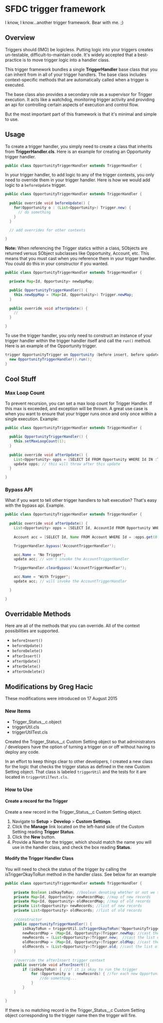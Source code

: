 # SFDC trigger framework

I know, I know...another trigger framework. Bear with me. ;)

## Overview

Triggers should (IMO) be logicless. Putting logic into your triggers creates un-testable, difficult-to-maintain code. It's widely accepted that a best-practice is to move trigger logic into a handler class.

This trigger framework bundles a single **TriggerHandler** base class that you can inherit from in all of your trigger handlers. The base class includes context-specific methods that are automatically called when a trigger is executed.

The base class also provides a secondary role as a supervisor for Trigger execution. It acts like a watchdog, monitoring trigger activity and providing an api for controlling certain aspects of execution and control flow.

But the most important part of this framework is that it's minimal and simple to use. 

## Usage

To create a trigger handler, you simply need to create a class that inherits from **TriggerHandler.cls**. Here is an example for creating an Opportunity trigger handler.

```java
public class OpportunityTriggerHandler extends TriggerHandler {
```

In your trigger handler, to add logic to any of the trigger contexts, you only need to override them in your trigger handler. Here is how we would add logic to a `beforeUpdate` trigger.

```java
public class OpportunityTriggerHandler extends TriggerHandler {
  
  public override void beforeUpdate() {
    for(Opportunity o : (List<Opportunity>) Trigger.new) {
      // do something
    }
  }

  // add overrides for other contexts

}
```

**Note:** When referencing the Trigger statics within a class, SObjects are returned versus SObject subclasses like Opportunity, Account, etc. This means that you must cast when you reference them in your trigger handler. You could do this in your constructor if you wanted. 

```java
public class OpportunityTriggerHandler extends TriggerHandler {

  private Map<Id, Opportunity> newOppMap;

  public OpportunityTriggerHandler() {
    this.newOppMap = (Map<Id, Opportunity>) Trigger.newMap;
  }
  
  public override void afterUpdate() {
    //
  }

}
```

To use the trigger handler, you only need to construct an instance of your trigger handler within the trigger handler itself and call the `run()` method. Here is an example of the Opportunity trigger.

```java
trigger OpportunityTrigger on Opportunity (before insert, before update) {
  new OpportunityTriggerHandler().run();
}
```

## Cool Stuff

### Max Loop Count

To prevent recursion, you can set a max loop count for Trigger Handler. If this max is exceeded, and exception will be thrown. A great use case is when you want to ensure that your trigger runs once and only once within a single execution. Example:

```java
public class OpportunityTriggerHandler extends TriggerHandler {

  public OpportunityTriggerHandler() {
    this.setMaxLoopCount(1);
  }
  
  public override void afterUpdate() {
    List<Opportunity> opps = [SELECT Id FROM Opportunity WHERE Id IN :Trigger.newMap.keySet()];
    update opps; // this will throw after this update
  }

}
```

### Bypass API

What if you want to tell other trigger handlers to halt execution? That's easy with the bypass api. Example.

```java
public class OpportunityTriggerHandler extends TriggerHandler {
  
  public override void afterUpdate() {
    List<Opportunity> opps = [SELECT Id, AccountId FROM Opportunity WHERE Id IN :Trigger.newMap.keySet()];
    
    Account acc = [SELECT Id, Name FROM Account WHERE Id = :opps.get(0).AccountId];

    TriggerHandler.bypass('AccountTriggerHandler');

    acc.Name = 'No Trigger';
    update acc; // won't invoke the AccountTriggerHandler

    TriggerHandler.clearBypass('AccountTriggerHandler');

    acc.Name = 'With Trigger';
    update acc; // will invoke the AccountTriggerHandler

  }

}
```

## Overridable Methods

Here are all of the methods that you can override. All of the context possibilities are supported.

* `beforeInsert()`
* `beforeUpdate()`
* `beforeDelete()`
* `afterInsert()`
* `afterUpdate()`
* `afterDelete()`
* `afterUndelete()`

## Modifications by Greg Hacic

These modifications were introduced on 17 August 2015

### New Items
- Trigger_Status__c.object
- triggerUtil.cls
- triggerUtilTest.cls

Created the Trigger_Status__c Custom Setting object so that administrators / developers have the option of turning a trigger on or off without having to deploy any code.

In an effort to keep things clear to other developers, I created a new class for the logic that checks the trigger status as defined in the new Custom Setting object. That class is labeled `triggerUtil` and the tests for it are located in `triggerUtilTest.cls`.

### How to Use

#### Create a record for the Trigger

Create a new record in the Trigger_Status__c Custom Setting object.

1. Navigate to **Setup** > **Develop** > **Custom Settings**.
2. Click the **Manage** link located on the left-hand side of the Custom Setting reading **Trigger Status**.
3. Click the **New** button.
4. Provide a Name for the trigger, which should match the name you will use in the handler class, and check the box reading **Status**.

#### Modify the Trigger Handler Class

You will need to check the status of the trigger by calling the isTriggerOkayToRun method in the handler class. See below for an example

```java
public class opportunityTriggerHandler extends TriggerHandler {
	
	private Boolean isOkayToRun; //boolean denoting whether or not we should run the trigger logic
	private Map<Id, Opportunity> newRecordMap; //map of new records
	private Map<Id, Opportunity> oldRecordMap; //map of old records
	private List<Opportunity> newRecords; //list of new records
	private List<Opportunity> oldRecords; //list of old records
	
	//constructor
	public opportunityTriggerHandler() {
		isOkayToRun = triggerUtil.isTriggerOkayToRun('OpportunityTrigger'); //determine whether or not the trigger logic is okay to run > there should be a record with the Name = 'OpportunityTrigger' in the Trigger_Status__c Custom Setting
		newRecordMap = (Map<Id, Opportunity>)Trigger.newMap; //cast the map of new records
		newRecords = (List<Opportunity>)Trigger.new;  //cast the list of new records
		oldRecordMap = (Map<Id, Opportunity>)Trigger.oldMap; //cast the map of old records
		oldRecords = (List<Opportunity>)Trigger.old; //cast the list of old records
	}
	
	//override the afterInsert trigger context
	public override void afterInsert(){
		if (isOkayToRun) { //if it is okay to run the trigger
			for (Opportunity o : newRecords) { //for each new Opportunity record
				//do something...
			}
		}
	}

}
```

If there is no matching record in the Trigger_Status__c Custom Setting object corresponding to the trigger name then the trigger will fire.
